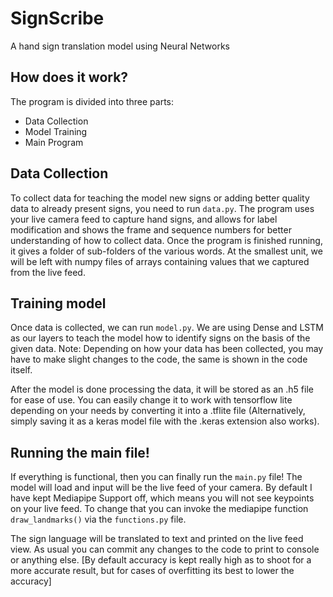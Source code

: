 # SignScribe
A hand sign translation model using Neural Networks

## How does it work?

The program is divided into three parts:

* Data Collection
* Model Training
* Main Program

## Data Collection

To collect data for teaching the model new signs or adding better quality data to already present signs, you need to run `data.py`. The program uses your live camera feed to capture hand signs, and allows for label modification and shows the frame and sequence numbers for better understanding of how to collect data. Once the program is finished running, it gives a folder of sub-folders of the various words. At the smallest unit, we will be left with numpy files of arrays containing values that we captured from the live feed.

## Training model

Once data is collected, we can run `model.py`. We are using Dense and LSTM as our layers to teach the model how to identify signs on the basis of the given data. Note: Depending on how your data has been collected, you may have to make slight changes to the code, the same is shown in the code itself.

After the model is done processing the data, it will be stored as an .h5 file for ease of use. You can easily change it to work with tensorflow lite depending on your needs by converting it into a .tflite file (Alternatively, simply saving it as a keras model file with the .keras extension also works).

## Running the main file!

If everything is functional, then you can finally run the `main.py` file! The model will load and input will be the live feed of your camera. By default I have kept Mediapipe Support off, which means you will not see keypoints on your live feed. To change that you can invoke the mediapipe function `draw_landmarks()` via the `functions.py` file. 

The sign language will be translated to text and printed on the live feed view. As usual you can commit any changes to the code to print to console or anything else. 
[By default accuracy is kept really high as to shoot for a more accurate result, but for cases of overfitting its best to lower the accuracy]


